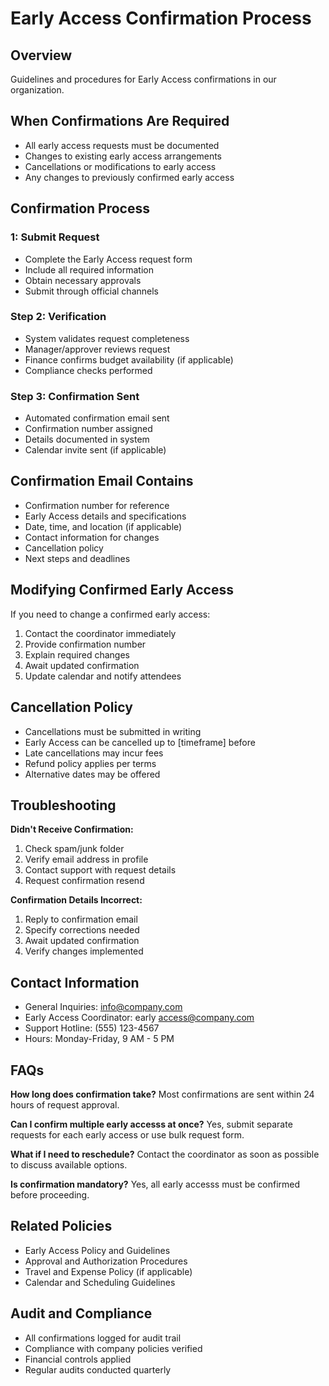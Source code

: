 # Early Access Confirmation Process

## Overview
Guidelines and procedures for Early Access confirmations in our organization.

## When Confirmations Are Required
- All early access requests must be documented
- Changes to existing early access arrangements
- Cancellations or modifications to early access
- Any changes to previously confirmed early access

## Confirmation Process

###  1: Submit Request
- Complete the Early Access request form
- Include all required information
- Obtain necessary approvals
- Submit through official channels

### Step 2: Verification
- System validates request completeness
- Manager/approver reviews request
- Finance confirms budget availability (if applicable)
- Compliance checks performed

### Step 3: Confirmation Sent
- Automated confirmation email sent
- Confirmation number assigned
- Details documented in system
- Calendar invite sent (if applicable)

## Confirmation Email Contains
- Confirmation number for reference
- Early Access details and specifications
- Date, time, and location (if applicable)
- Contact information for changes
- Cancellation policy
- Next steps and deadlines

## Modifying Confirmed Early Access
If you need to change a confirmed early access:
1. Contact the coordinator immediately
2. Provide confirmation number
3. Explain required changes
4. Await updated confirmation
5. Update calendar and notify attendees

## Cancellation Policy
- Cancellations must be submitted in writing
- Early Access can be cancelled up to [timeframe] before
- Late cancellations may incur fees
- Refund policy applies per terms
- Alternative dates may be offered

## Troubleshooting

**Didn't Receive Confirmation:**
1. Check spam/junk folder
2. Verify email address in profile
3. Contact support with request details
4. Request confirmation resend

**Confirmation Details Incorrect:**
1. Reply to confirmation email
2. Specify corrections needed
3. Await updated confirmation
4. Verify changes implemented

## Contact Information
- General Inquiries: info@company.com
- Early Access Coordinator: early access@company.com
- Support Hotline: (555) 123-4567
- Hours: Monday-Friday, 9 AM - 5 PM

## FAQs

**How long does confirmation take?**
Most confirmations are sent within 24 hours of request approval.

**Can I confirm multiple early accesss at once?**
Yes, submit separate requests for each early access or use bulk request form.

**What if I need to reschedule?**
Contact the coordinator as soon as possible to discuss available options.

**Is confirmation mandatory?**
Yes, all early accesss must be confirmed before proceeding.

## Related Policies
- Early Access Policy and Guidelines
- Approval and Authorization Procedures
- Travel and Expense Policy (if applicable)
- Calendar and Scheduling Guidelines

## Audit and Compliance
- All confirmations logged for audit trail
- Compliance with company policies verified
- Financial controls applied
- Regular audits conducted quarterly

